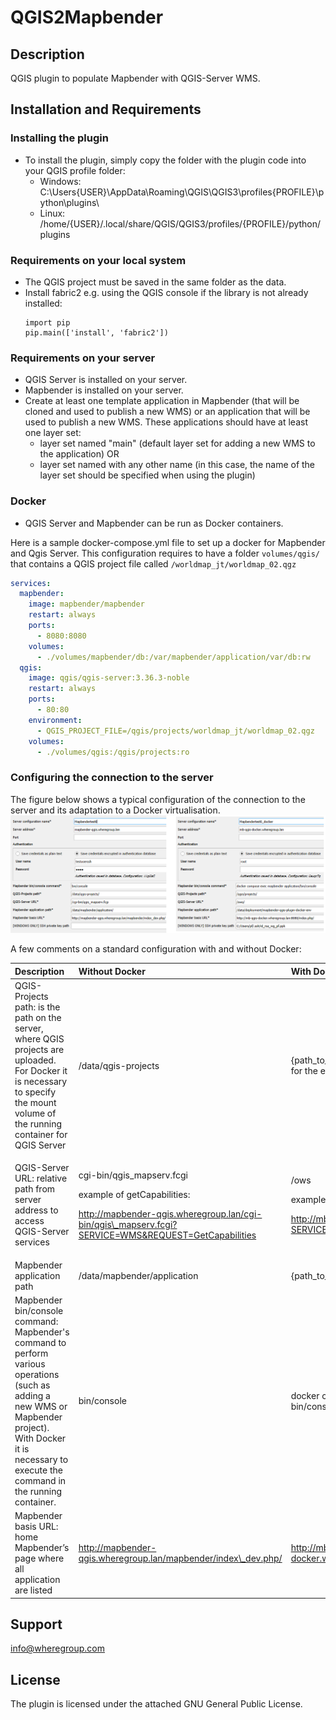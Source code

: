# QGIS2Mapbender

## Description
QGIS plugin to populate Mapbender with QGIS-Server WMS.

## Installation and Requirements
### Installing the plugin
- To install the plugin, simply copy the folder with the plugin code into your QGIS profile folder:
  - Windows: C:\Users{USER}\AppData\Roaming\QGIS\QGIS3\profiles\{PROFILE}\python\plugins\
  - Linux: /home/{USER}/.local/share/QGIS/QGIS3/profiles/{PROFILE}/python/plugins

### Requirements on your local system
- The QGIS project must be saved in the same folder as the data.
- Install fabric2 e.g. using the QGIS console if the library is not already installed:
  ```
  import pip
  pip.main(['install', 'fabric2'])
  ```
### Requirements on your server
- QGIS Server is installed on your server.
- Mapbender is installed on your server.
- Create at least one template application in Mapbender (that will be cloned and used to publish a new WMS) or an application that will be used to publish a new WMS. These applications should have at least one layer set: 
  - layer set named "main" (default layer set for adding a new WMS to the application) OR 
  - layer set named with any other name (in this case, the name of the layer set should be specified when using the plugin)

### Docker
- QGIS Server and Mapbender can be run as Docker containers.

Here is a sample docker-compose.yml file to set up a docker for Mapbender and Qgis Server.
This configuration requires to have a folder `volumes/qgis/` that contains a QGIS project file called `/worldmap_jt/worldmap_02.qgz`

```yaml
services:
  mapbender:
    image: mapbender/mapbender
    restart: always
    ports:
      - 8080:8080
    volumes:
      - ./volumes/mapbender/db:/var/mapbender/application/var/db:rw
  qgis:
    image: qgis/qgis-server:3.36.3-noble
    restart: always
    ports:
      - 80:80
    environment:
      - QGIS_PROJECT_FILE=/qgis/projects/worldmap_jt/worldmap_02.qgz
    volumes:
      - ./volumes/qgis:/qgis/projects:ro
```

### Configuring the connection to the server 
The figure below shows a typical configuration of the connection to the server and its adaptation to a Docker virtualisation.
![](./mapbender_plugin/resources/config_examples.png)

A few comments on a standard configuration with and without Docker:

|**Description**|**Without Docker**|**With Docker**|
| :--------------------------------------- | :-------------------------- | :-------------------------- |
|QGIS-Projects path: is the path on the server, where QGIS projects are uploaded. For Docker it is necessary to specify the mount volume of the running container for QGIS Server |/data/qgis-projects|{path_to_docker_compose.yml}/volumes/qgis/ for the example above|
|<p>QGIS-Server URL: relative path from server address to access QGIS-Server services</p><p></p><p></p><p></p><p></p>|<p>cgi-bin/qgis\_mapserv.fcgi</p><p></p><p>example of getCapabilities:</p><p>http://mapbender-qgis.wheregroup.lan/cgi-bin/qgis\_mapserv.fcgi?SERVICE=WMS&REQUEST=GetCapabilities</p>|<p>/ows</p><p></p><p>example of getCapabilities:</p><p>http://mb-qgis-docker.wheregroup.lan/ows/?SERVICE=WMS&REQUEST=GetCapabilities </p>|
|Mapbender application path|/data/mapbender/application|{path_to_docker_compose.yml}|
|Mapbender bin/console command: Mapbender's command to perform various operations (such as adding a new WMS or Mapbender project). With Docker it is necessary to execute the command in the running container.|bin/console|docker compose exec mapbender bin/console|
|Mapbender basis URL: home Mapbender’s page where all application are listed|http://mapbender-qgis.wheregroup.lan/mapbender/index\_dev.php/|http://mb-qgis-docker.wheregroup.lan:8080/index.php/ |


## Support
info@wheregroup.com

## License
The plugin is licensed under the attached GNU General Public License.
